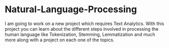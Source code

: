 # Natural-Language-Processing
I am going to work on a new project which requires Text Analytics. With this project you can learn about the different steps involved in processing the human language like Tokenization, Stemming, Lemmatization and much more along with a project on each one of the topics.
